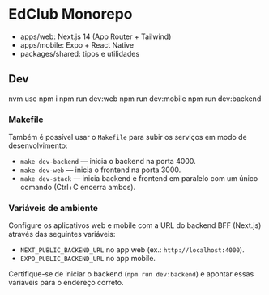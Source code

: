 # EdClub Monorepo
- apps/web: Next.js 14 (App Router + Tailwind)
- apps/mobile: Expo + React Native
- packages/shared: tipos e utilidades

## Dev
nvm use
npm i
npm run dev:web
npm run dev:mobile
npm run dev:backend

### Makefile

Também é possível usar o `Makefile` para subir os serviços em modo de desenvolvimento:

- `make dev-backend` — inicia o backend na porta 4000.
- `make dev-web` — inicia o frontend na porta 3000.
- `make dev-stack` — inicia backend e frontend em paralelo com um único comando (Ctrl+C encerra ambos).

### Variáveis de ambiente

Configure os aplicativos web e mobile com a URL do backend BFF (Next.js) através das seguintes variáveis:

- `NEXT_PUBLIC_BACKEND_URL` no app web (ex.: `http://localhost:4000`).
- `EXPO_PUBLIC_BACKEND_URL` no app mobile.

Certifique-se de iniciar o backend (`npm run dev:backend`) e apontar essas variáveis para o endereço correto.
